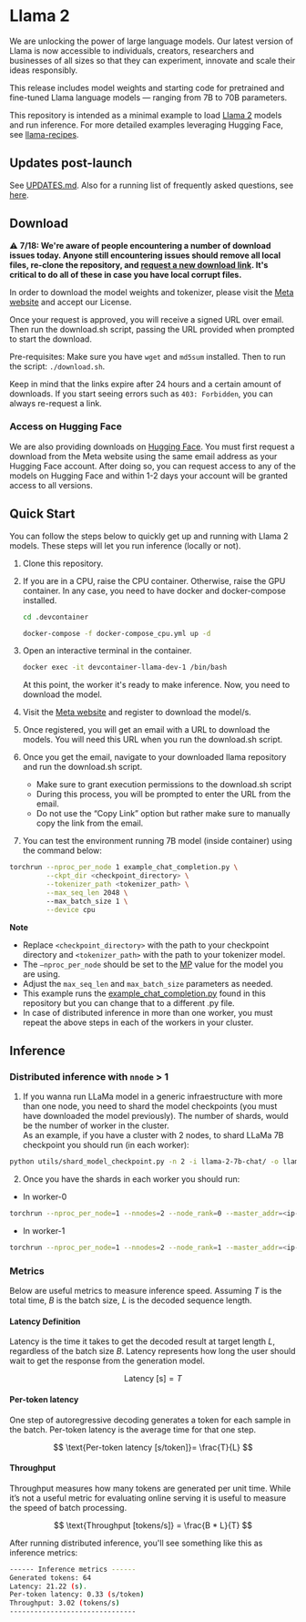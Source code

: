 # Llama 2

We are unlocking the power of large language models. Our latest version of Llama is now accessible to individuals, creators, researchers and businesses of all sizes so that they can experiment, innovate and scale their ideas responsibly. 

This release includes model weights and starting code for pretrained and fine-tuned Llama language models — ranging from 7B to 70B parameters.

This repository is intended as a minimal example to load [Llama 2](https://ai.meta.com/research/publications/llama-2-open-foundation-and-fine-tuned-chat-models/) models and run inference. For more detailed examples leveraging Hugging Face, see [llama-recipes](https://github.com/facebookresearch/llama-recipes/).

## Updates post-launch

See [UPDATES.md](UPDATES.md). Also for a running list of frequently asked questions, see [here](https://github.com/facebookresearch/llama/blob/main/FAQ.md).

## Download

⚠️ **7/18: We're aware of people encountering a number of download issues today. Anyone still encountering issues should remove all local files, re-clone the repository, and [request a new download link](https://ai.meta.com/resources/models-and-libraries/llama-downloads/). It's critical to do all of these in case you have local corrupt files.**

In order to download the model weights and tokenizer, please visit the [Meta website](https://ai.meta.com/resources/models-and-libraries/llama-downloads/) and accept our License.

Once your request is approved, you will receive a signed URL over email. Then run the download.sh script, passing the URL provided when prompted to start the download.

Pre-requisites: Make sure you have `wget` and `md5sum` installed. Then to run the script: `./download.sh`.

Keep in mind that the links expire after 24 hours and a certain amount of downloads. If you start seeing errors such as `403: Forbidden`, you can always re-request a link.

### Access on Hugging Face

We are also providing downloads on [Hugging Face](https://huggingface.co/meta-llama). You must first request a download from the Meta website using the same email address as your Hugging Face account. After doing so, you can request access to any of the models on Hugging Face and within 1-2 days your account will be granted access to all versions.

## Quick Start

You can follow the steps below to quickly get up and running with Llama 2 models. These steps will let you run inference (locally or not).

1. Clone this repository.

2. If you are in a CPU, raise the CPU container. Otherwise, raise the GPU container. In any case, you need to have docker and docker-compose installed.
    ```bash
    cd .devcontainer

    docker-compose -f docker-compose_cpu.yml up -d
    ```
3. Open an interactive terminal in the container. 

    ```bash
    docker exec -it devcontainer-llama-dev-1 /bin/bash
    ```
    At this point, the worker it's ready to make inference. Now, you need to download the model.

4. Visit the [Meta website](https://ai.meta.com/resources/models-and-libraries/llama-downloads/) and register to download the model/s.

5. Once registered, you will get an email with a URL to download the models. You will need this URL when you run the download.sh script.

6. Once you get the email, navigate to your downloaded llama repository and run the download.sh script. 
    - Make sure to grant execution permissions to the download.sh script
    - During this process, you will be prompted to enter the URL from the email. 
    - Do not use the “Copy Link” option but rather make sure to manually copy the link from the email.

7. You can test the environment running 7B model (inside container) using the command below:

```bash
torchrun --nproc_per_node 1 example_chat_completion.py \
         --ckpt_dir <checkpoint_directory> \
         --tokenizer_path <tokenizer_path> \
         --max_seq_len 2048 \ 
         --max_batch_size 1 \
         --device cpu 
```

**Note**
- Replace  `<checkpoint_directory>` with the path to your checkpoint directory and `<tokenizer_path>` with the path to your tokenizer model.
- The `–nproc_per_node` should be set to the [MP](#inference) value for the model you are using.
- Adjust the `max_seq_len` and `max_batch_size` parameters as needed.
- This example runs the [example_chat_completion.py](example_chat_completion.py) found in this repository but you can change that to a different .py file.
- In case of distributed inference in more than one worker, you must repeat the above steps in each of the workers in your cluster.

## Inference

### Distributed inference with `nnode` > 1
1. If you wanna run LLaMa model in a generic infraestructure with more than one node, you need to shard the model checkpoints (you must have downloaded the model previously). The number of shards, would be the number of worker in the cluster. <br>
As an example, if you have a cluster with 2 nodes, to shard LLaMa 7B checkpoint you should run (in each worker):
```bash
python utils/shard_model_checkpoint.py -n 2 -i llama-2-7b-chat/ -o llama-2-7b-chat-2-workers/
```

2. Once you have the shards in each worker you should run:

- In worker-0
```bash
torchrun --nproc_per_node=1 --nnodes=2 --node_rank=0 --master_addr=<ip-address-node-0> --master_port=12345 example_chat_completion.py --ckpt_dir llama-2-7b-chat-2-workers/  --tokenizer_path tokenizer.model --max_seq_len 2048 --max_batch_size 1 --device cpu
```

- In worker-1
```bash
torchrun --nproc_per_node=1 --nnodes=2 --node_rank=1 --master_addr=<ip-address-node-0> --master_port=12345 example_chat_completion.py --ckpt_dir llama-2-7b-chat-2-workers/  --tokenizer_path tokenizer.model --max_seq_len 2048 --max_batch_size 1 --device cpu
```

### Metrics

Below are useful metrics to measure inference speed. Assuming $T$ is the total time, $B$ is the batch size, $L$ is the decoded sequence length.

#### Latency Definition
Latency is the time it takes to get the decoded result at target length $L$, regardless of the batch size $B$. Latency represents how long the user should wait to get the response from the generation model.

$$ \text{Latency [s]} = T $$

#### Per-token latency
One step of autoregressive decoding generates a token for each sample in the batch. Per-token latency is the average time for that one step.

$$ \text{Per-token latency [s/token]}= \frac{T}{L} $$

#### Throughput
Throughput measures how many tokens are generated per unit time. While it’s not a useful metric for evaluating online serving it is useful to measure the speed of batch processing.

$$ \text{Throughput [tokens/s]} = \frac{B * L}{T} $$


After running distributed inference, you'll see something like this as inference metrics:

```bash
------ Inference metrics ------
Generated tokens: 64
Latency: 21.22 (s).
Per-token latency: 0.33 (s/token)
Throughput: 3.02 (tokens/s)
-------------------------------
```
